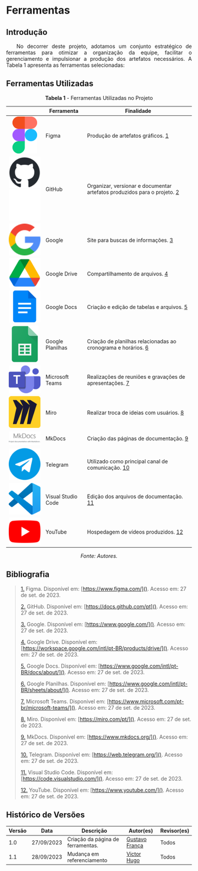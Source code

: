 # Ferramentas

## Introdução

<p style="text-align: justify;">&emsp;&emsp;No decorrer deste projeto, adotamos um conjunto estratégico de ferramentas para otimizar a organização da equipe, facilitar o gerenciamento e impulsionar a produção dos artefatos necessários. A Tabela 1 apresenta as ferramentas selecionadas:</p>

## Ferramentas Utilizadas

<center>

**Tabela 1** - Ferramentas Utilizadas no Projeto

|                                                                                                                               | Ferramenta         | Finalidade                                                                                                   |
| :---------------------------------------------------------------------------------------------------------------------------: | ------------------ | ------------------------------------------------------------------------------------------------------------ |
|                                       ![Logo do Figma](../assets/ferramentas/figma.png)                                       | Figma              | Produção de artefatos gráficos. <a id="anchor_1" href="#FRM1">1</a>                                        |
| ![Logo do GitHub](../assets/ferramentas/github.png#only-light)![Logo do GitHub](../assets/ferramentas/github-e.png#only-dark) | GitHub             | Organizar, versionar e documentar artefatos produzidos para o projeto. <a id="anchor_2" href="#FRM2">2</a> |
|                                      ![Logo do Google](../assets/ferramentas/google.png)                                      | Google             | Site para buscas de informações. <a id="anchor_3" href="#FRM3">3</a>                                       |
|                                   ![Logo do Google Drive](../assets/ferramentas/gdrive.png)                                   | Google Drive       | Compartilhamento de arquivos. <a id="anchor_4" href="#FRM4">4</a>                                          |
|                                    ![Logo do Google Docs](../assets/ferramentas/gdocs.png)                                    | Google Docs        | Criação e edição de tabelas e arquivos. <a id="anchor_5" href="#FRM5">5</a>                                |
|                                ![Logo do Google Planilhas](../assets/ferramentas/gsheets.png)                                 | Google Planilhas   | Criação de planilhas relacionadas ao cronograma e horários. <a id="anchor_6" href="#FRM6">6</a>            |
|                                  ![Logo do Microsoft Teams](../assets/ferramentas/teams.png)                                  | Microsoft Teams    | Realizações de reuniões e gravações de apresentações. <a id="anchor_7" href="#FRM7">7</a>                  |
|                                        ![Logo do Miro](../assets/ferramentas/miro.png)                                        | Miro               | Realizar troca de ideias com usuários. <a id="anchor_8" href="#FRM8">8</a>                                 |
|                                      ![Logo do MkDocs](../assets/ferramentas/mkdocs.png)                                      | MkDocs             | Criação das páginas de documentação. <a id="anchor_9" href="#FRM9">9</a>                                   |
|                                    ![Logo do Telegram](../assets/ferramentas/telegram.png)                                    | Telegram           | Utilizado como principal canal de comunicação. <a id="anchor_10" href="#FRM10">10</a>                      |
|                                ![Logo do Visual Studio Code](../assets/ferramentas/vscode.png)                                | Visual Studio Code | Edição dos arquivos de documentação. <a id="anchor_11" href="#FRM11">11</a>                                |
|                                     ![Logo do Youtube](../assets/ferramentas/youtube.png)                                     | YouTube            | Hospedagem de vídeos produzidos. <a id="anchor_12" href="#FRM12">12</a>                                    |
  

_Fonte: Autores._

</center>

## Bibliografia

> <a id="FRM3" href="#anchor_1">1.</a> Figma. Disponível em: [https://www.figma.com/](). Acesso em: 27 de set. de 2023.
>
> <a id="FRM1" href="#anchor_2">2.</a> GitHub. Disponível em: [https://docs.github.com/pt](). Acesso em: 27 de set. de 2023.
>
> <a id="FRM8" href="#anchor_3">3.</a> Google. Disponível em: [https://www.google.com/](). Acesso em: 27 de set. de 2023.
>
> <a id="FRM10" href="#anchor_4">4.</a> Google Drive. Disponível em: [https://workspace.google.com/intl/pt-BR/products/drive/](). Acesso em: 27 de set. de 2023.
>
> <a id="FRM9" href="#anchor_5">5.</a> Google Docs. Disponível em: [https://www.google.com/intl/pt-BR/docs/about/](). Acesso em: 27 de set. de 2023.
>
> <a id="FRM8" href="#anchor_6">6.</a> Google Planilhas. Disponível em: [https://www.google.com/intl/pt-BR/sheets/about/](). Acesso em: 27 de set. de 2023.
>
> <a id="FRM2" href="#anchor_7">7.</a> Microsoft Teams. Disponível em: [https://www.microsoft.com/pt-br/microsoft-teams/](). Acesso em: 27 de set. de 2023.
>
> <a id="FRM13" href="#anchor_8">8.</a> Miro. Disponível em: [https://miro.com/pt/](). Acesso em: 27 de set. de 2023.
>
> <a id="FRM4" href="#anchor_9">9.</a> MkDocs. Disponível em: [https://www.mkdocs.org/](). Acesso em: 27 de set. de 2023.
>
> <a id="FRM11" href="#anchor_10">10.</a> Telegram. Disponível em: [https://web.telegram.org/](). Acesso em: 27 de set. de 2023.
>
> <a id="FRM5" href="#anchor 11">11.</a> Visual Studio Code. Disponível em: [https://code.visualstudio.com/](). Acesso em: 27 de set. de 2023.
>
> <a id="FRM7" href="#anchor_12">12.</a> YouTube. Disponível em: [https://www.youtube.com/](). Acesso em: 27 de set. de 2023.
>





## Histórico de Versões

| Versão | Data       | Descrição                         | Autor(es)                                       | Revisor(es) |
| ------ | ---------- | --------------------------------- | ----------------------------------------------- | ----------- |
| 1.0    | 27/09/2023 | Criação da página de ferramentas. | [Gustavo França](https://github.com/gustavofbs) | Todos       |
| 1.1    | 28/09/2023 | Mudança em referenciamento        | [Victor Hugo](https://github.com/ViictorHugoo)  | Todos       |
